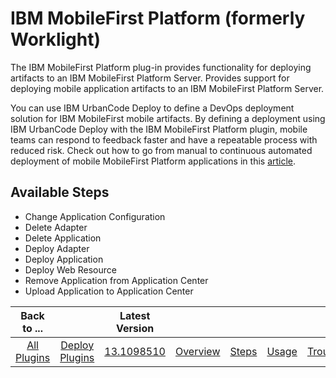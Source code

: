 
IBM MobileFirst Platform (formerly Worklight)
=============================================

The IBM MobileFirst Platform plug-in provides functionality for deploying artifacts to an IBM MobileFirst Platform Server. Provides support for deploying mobile application artifacts to an IBM MobileFirst Platform Server.

You can use IBM UrbanCode Deploy to define a DevOps deployment solution for IBM MobileFirst mobile artifacts. By defining a deployment using IBM UrbanCode Deploy with the IBM MobileFirst Platform plugin, mobile teams can respond to feedback faster and have a repeatable process with reduced risk. Check out how to go from manual to continuous automated deployment of mobile MobileFirst Platform applications in this [article](http://www.ibm.com/developerworks/rational/library/worklight-mobile-devops/index.html).


Available Steps
---------------

* Change Application Configuration
* Delete Adapter
* Delete Application
* Deploy Adapter
* Deploy Application
* Deploy Web Resource
* Remove Application from Application Center
* Upload Application to Application Center



|Back to ...||Latest Version||||||
| :---: | :---: | :---: | :---: | :---: | :---: | :---: | :---: |
|[All Plugins](../../index.md)|[Deploy Plugins](../README.md)|[13.1098510](https://raw.githubusercontent.com/UrbanCode/IBM-UCD-PLUGINS/main/files/air-worklight/ibm-mobilefirst-13.1098510.zip)|[Overview](overview.md)|[Steps](steps.md)|[Usage](usage.md)|[Troubleshooting](troubleshooting.md)|[Downloads](downloads.md)|
